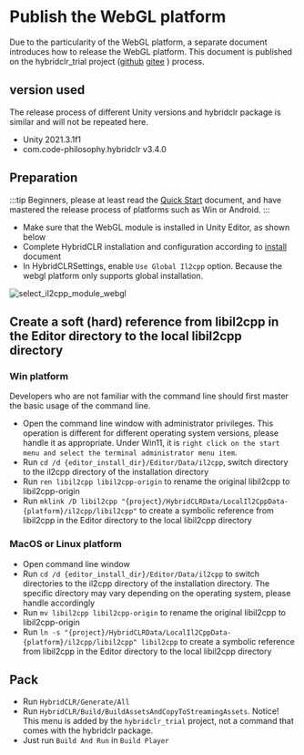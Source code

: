 # Publish the WebGL platform

Due to the particularity of the WebGL platform, a separate document introduces how to release the WebGL platform. This document is published on the hybridclr_trial project ([github](https://focus-creative-games/hybridclr_trial) [gitee](https://gitee.com/focus-creative-games/hybridclr_trial) ) process.

## version used

The release process of different Unity versions and hybridclr package is similar and will not be repeated here.

- Unity 2021.3.1f1
- com.code-philosophy.hybridclr v3.4.0

## Preparation

:::tip
Beginners, please at least read the [Quick Start](../beginner/quickstart.md) document, and have mastered the release process of platforms such as Win or Android.
:::


- Make sure that the WebGL module is installed in Unity Editor, as shown below
- Complete HybridCLR installation and configuration according to [install](install.md) document
- In HybridCLRSettings, enable `Use Global Il2cpp` option. Because the webgl platform only supports global installation.


![select_il2cpp_module_webgl](/img/hybridclr/select_il2cpp_modules_webgl.jpg)

## Create a soft (hard) reference from libil2cpp in the Editor directory to the local libil2cpp directory

### Win platform

Developers who are not familiar with the command line should first master the basic usage of the command line.

- Open the command line window with administrator privileges. This operation is different for different operating system versions, please handle it as appropriate. Under Win11, it is `right click on the start menu and select the terminal administrator menu item`.
- Run `cd /d {editor_install_dir}/Editor/Data/il2cpp`, switch directory to the il2cpp directory of the installation directory
- Run `ren libil2cpp libil2cpp-origin` to rename the original libil2cpp to libil2cpp-origin
- Run `mklink /D libil2cpp "{project}/HybridCLRData/LocalIl2CppData-{platform}/il2cpp/libil2cpp"` to create a symbolic reference from libil2cpp in the Editor directory to the local libil2cpp directory

### MacOS or Linux platform

- Open command line window
- Run `cd /d {editor_install_dir}/Editor/Data/il2cpp` to switch directories to the il2cpp directory of the installation directory. The specific directory may vary depending on the operating system, please handle accordingly
- Run `mv libil2cpp libil2cpp-origin` to rename the original libil2cpp to libil2cpp-origin
- Run `ln -s "{project}/HybridCLRData/LocalIl2CppData-{platform}/il2cpp/libil2cpp" libil2cpp` to create a symbolic reference from libil2cpp in the Editor directory to the local libil2cpp directory


## Pack

- Run `HybridCLR/Generate/All`
- Run `HybridCLR/Build/BuildAssetsAndCopyToStreamingAssets`. Notice! This menu is added by the `hybridclr_trial` project, not a command that comes with the hybridclr package.
- Just run `Build And Run` in `Build Player`